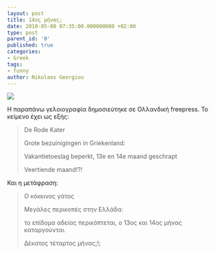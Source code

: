 ```yaml
---
layout: post
title: 14ος μήνας;
date: 2010-05-08 07:35:00.000000000 +02:00
type: post
parent_id: '0'
published: true
categories:
- Greek
tags:
- funny
author: Nikolaos Georgiou
---
```


<img src="{{ site.baseurl }}/assets/2010/14-month-rode-kater.jpg" />

Η παραπάνω γελοιογραφία δημοσιεύτηκε σε Ολλανδική freepress. Το κείμενο έχει ως εξής:
<blockquote>
De Rode Kater

Grote bezuinigingen in Griekenland:

Vakantietoeslag beperkt, 13e en 14e maand geschrapt

Veertiende maand!?!</blockquote>

Και η μετάφραση:
<blockquote>
Ο κόκκινος γάτος

Μεγάλες περικοπές στην Ελλάδα:

το επίδομα αδείας περικόπτεται, ο 13ος και 14ος μήνας καταργούνται.

Δέκατος τέταρτος μήνας;!;</blockquote>
